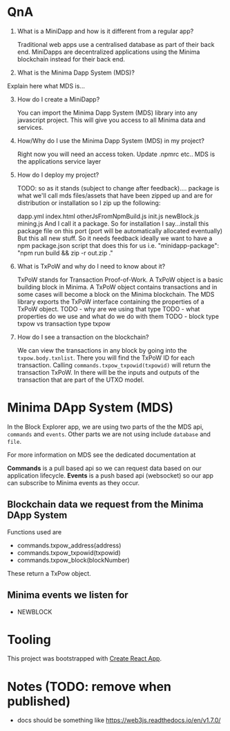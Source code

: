 # QnA

1. What is a MiniDapp and how is it different from a regular app?

    Traditional web apps use a centralised database as part of their back end. MiniDapps are decentralized applications using the Minima blockchain instead for their back end.

2. What is the Minima Dapp System (MDS)?

Explain here what MDS is...

3. How do I create a MiniDapp?

    You can import the Minima Dapp System (MDS) library into any javascript project. This will give you access to all Minima data and services.

4. How/Why do I use the Minima Dapp System (MDS) in my project?

    Right now you will need an access token. Update .npmrc etc.. MDS is the applications service layer

5. How do I deploy my project?
 
    TODO: so as it stands (subject to change after feedback)....
package is what we'll call mds files/assets that have been zipped up and are for distribution or installation so I zip up the following:

    dapp.yml
    index.html
    otherJsFromNpmBuild.js
    init.js
    newBlock.js
    mining.js
    And I call it a package. So for installation I say...install this package file on this port (port will be automatically allocated eventually)
    But this all new stuff. So it needs feedback
    ideally we want to have a npm package.json script that does this for us i.e. "minidapp-package": "npm run build && zip -r out.zip ."

6. What is TxPoW and why do I need to know about it?

    TxPoW stands for Transaction Proof-of-Work. A TxPoW object is a basic building block in Minima. A TxPoW object contains transactions and in some cases will become a block on the Minima blockchain. The MDS library exports the TxPoW interface containing the properties of a TxPoW object.
    TODO - why are we using that type
    TODO - what properties do we use and what do we do with them
    TODO - block type txpow vs transaction type txpow

7. How do I see a transaction on the blockchain?

    We can view the transactions in any block by going into the `txpow.body.txnlist`. There you will find the TxPoW ID for each transaction. Calling `commands.txpow_txpowid(txpowid)` will return the transaction TxPoW. In there will be the inputs and outputs of the transaction that are part of the UTXO model.


# Minima DApp System (MDS)

In the Block Explorer app, we are using two parts of the the MDS api, `commands` and `events`. Other parts we are not using include `database` and `file`.

For more information on MDS see the dedicated documentation at <mds-docs-more-coming-soon>

**Commands** is a pull based api so we can request data based on our application lifecycle.
**Events** is a push based api (websocket) so our app can subscribe to Minima events as they occur.

## Blockchain data we request from the Minima DApp System

Functions used are

-   commands.txpow_address(address)
-   commands.txpow_txpowid(txpowid)
-   commands.txpow_block(blockNumber)

These return a TxPow object.

## Minima events we listen for

-   NEWBLOCK

# Tooling

This project was bootstrapped with [Create React App](https://github.com/facebook/create-react-app).

# Notes (TODO: remove when published)

-   docs should be something like https://web3js.readthedocs.io/en/v1.7.0/
